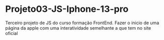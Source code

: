 # Projeto03-JS-Iphone-13-pro
 Terceiro projeto de JS do curso formação FrontEnd. Fazer o inicio de uma página da apple com uma interatividade semelhante a que tem no site oficial
